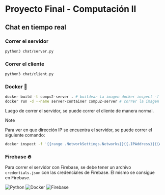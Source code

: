 # Proyecto Final - Computación II


## Chat en tiempo real


### Correr el servidor
```bash
python3 chat/server.py
```

### Correr el cliente
```bash
python3 chat/client.py
```

### Docker 🐋
```bash
docker build -t compu2-server . # buildear la imagen docker inspect -f '{{range .NetworkSettings.Networks}}{{.IPAddress}}{{end}}' server-container
docker run -d --name server-container compu2-server # correr la imagen
```
Luego de correr el servidor, se puede correr el cliente de manera normal.


> [!NOTE]  
> Para ver en que dirección IP se encuentra el servidor, se puede correr el siguiente comando:
```bash
docker inspect -f '{{range .NetworkSettings.Networks}}{{.IPAddress}}{{end}}' server-container
```

### Firebase 🔥
Para correr el servidor con Firebase, se debe tener un archivo `credentials.json` con las credenciales de Firebase. El mismo se consigue en Firebase.

![Python](https://img.shields.io/badge/python-3670A0?style=for-the-badge&logo=python&logoColor=ffdd54)
![Docker](https://img.shields.io/badge/docker-2496ED?style=for-the-badge&logo=docker&logoColor=white)
![Firebase](https://img.shields.io/badge/firebase-%23039BE5.svg?style=for-the-badge&logo=firebase)